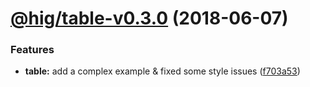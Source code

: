 <a name="@hig/table-v0.3.0"></a>
# [@hig/table-v0.3.0](https://github.com/Autodesk/hig/compare/@hig/table@0.2.1...@hig/table@0.3.0) (2018-06-07)


### Features

* **table:** add a complex example & fixed some style issues ([f703a53](https://github.com/Autodesk/hig/commit/f703a53))
